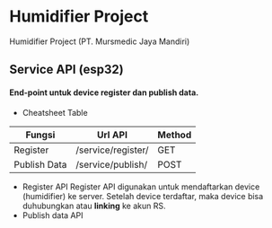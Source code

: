 # Humidifier Project
Humidifier Project (PT. Mursmedic Jaya Mandiri)

## Service API (esp32)
#### End-point untuk device register dan publish data.
* Cheatsheet Table

Fungsi        | Url API            | Method
------------- | -------------      | -------------
Register      | /service/register/ | GET
Publish Data  | /service/publish/  | POST

* Register API
  Register API digunakan untuk mendaftarkan device (humidifier) ke server.
  Setelah device terdaftar, maka device bisa duhubungkan atau __linking__ ke akun RS.
* Publish data API
